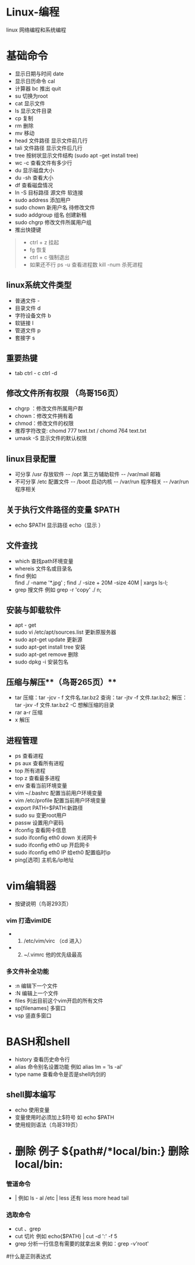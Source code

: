 # Linux-编程
linux 网络编程和系统编程

# 基础命令
- 显示日期与时间 date
- 显示日历命令 cal
- 计算器 bc  推出 quit
- su 切换为root
- cat 显示文件
- ls  显示文件目录
- cp 复制
- rm 删除
- mv 移动
- head 文件路径  显示文件前几行
- tali 文件路径 显示文件后几行
- tree 按树状显示文件结构 (sudo apt -get install tree)
- wc -c 查看文件有多少行
- du 显示磁盘大小
- du -sh 查看大小
- df 查看磁盘情况
- ln -S 目标路径 源文件   软连接
- sudo address 添加用户
- sudo chown 新用户名 待修改文件
- sudo addgroup   组名 创建新租
- sudo chgrp 修改文件所属用户组
- 推出快捷键
> - ctrl + z 挂起
> - fg 恢复
> - ctrl + c 强制退出
> - 如果还不行
> ps -u 查看进程数
> kill -num 杀死进程




## linux系统文件类型
- 普通文件 -
- 目录文件 d
- 字符设备文件 b
- 软链接 l
- 管道文件 p
- 套接字 s
 



## 重要热键
- tab  ctrl - c ctrl -d

## 修改文件所有权限 **（鸟哥156页）**
- chgrp ：修改文件所属用户群
- chown：修改文件拥有着
- chmod：修改文件的权限
- 推荐字符改变: chomd 777 text.txt   /  chomd 764 text.txt
- umask -S 显示文件的默认权限


## linux目录配置
- 可分享 /usr 存放软件 -- /opt 第三方辅助软件 -- /var/mail 邮箱
- 不可分享 /etc 配置文件 -- /boot 启动内核 -- /var/run 程序相关 -- /var/run 程序相关

## 关于执行文件路径的变量 $PATH
- echo $PATH 显示路径 echo（显示 ）

## 文件查找
- which 查找path环境变量
- whereis 文件名或目录名
- find  例如   
 find ./ -name '*.jpg'  ;
find ./ -size + 20M -size 40M | xargs ls-l;
- grep 搜文件
例如 grep -r 'copy' ./ n;

## 安装与卸载软件
- apt - get
- sudo vi /etc/apt/sources.list 更新原服务器
- sudo apt-get update 更新源
- sudo apt-get install tree  安装
- sudo apt-get remove   删除
- sudo dpkg -i 安装包名


## 压缩与解压**（鸟哥265页）**
- tar
压缩：tar -jcv - f 文件名.tar.bz2
查询：tar -jtv -f 文件.tar.bz2;
解压： tar -jxv -f 文件.tar.bz2 -C 想解压缩的目录
- rar a-r 压缩
- x 解压


## 进程管理
- ps 查看进程
- ps aux 查看所有进程
- top 所有进程
- top  z 查看最多进程
 - env 查看当前环境变量
- vim  ~/.bashrc 配置当前用户环境变量
- vim /etc/profile 配置当前用户环境变量
- export PATH=$PATH:新路径 
- sudo su 变更root用户
- passw 设置用户密码
- ifconfig 查看网卡信息
- sudo ifconfig eth0 down 关闭网卡
- sudo ifconfig eth0 up 开启网卡
- sudo ifconfig eth0 IP 给eth0 配置临时ip
- ping[选项] 主机名/ip地址

# vim编辑器
- 按键说明（鸟哥293页）
### vim 打造vimIDE
- 1. /etc/vim/virc （cd 进入）
- 2. ~/.vimrc    他的优先级最高

### 多文件补全功能
- :n 编辑下一个文件
- :N 编辑上一个文件
- files 列出目前这个vim开启的所有文件
- sp[filenames] 多窗口
- vsp 竖直多窗口



# BASH和shell
- history 查看历史命令行
- alias 命令别名设置功能 例如 alias lm = 'ls -al'
- type name 查看命令是否是shell内剑的
## shell脚本编写
- echo 使用变量
- 变量使用时必须加上$符号 如 echo $PATH
- 使用规则语法（鸟哥319页）
- # 删除 例子 ${path#/*local/bin:} 删除 local/bin:

### 管道命令
- | 例如 ls - al /etc | less     还有 less more head tail
### 选取命令
- cut 、grep
- cut 切片 例如 echo{$PATH} | cut -d ':'  -f 5
- grep 分析一行信息有需要的就拿出来
例如：grep -v'root'

#什么是正则表达式
